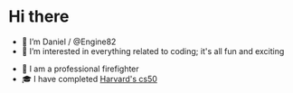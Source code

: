 # Hi there
- 👋 I’m Daniel / @Engine82
- 👀 I’m interested in everything related to coding; it's all fun and exciting
<!-- - 🌱 I’m currently learning JavaScript and stregthening my frontend skills
- 📆 My current project is [WatchOffice](https://github.com/Engine82/WatchOffice), a web app to automate filling overtime shifts
--- -->
- 🚒 I am a professional firefighter
- 🎓 I have completed [Harvard's cs50](https://cs50.harvard.edu/x/2023/)
<!-- - 💞️ I’m looking to collaborate on ... 
- 📫 How to reach me ...


Engine82/Engine82 is a ✨ special ✨ repository because its `README.md` (this file) appears on your GitHub profile.
You can click the Preview link to take a look at your changes.
-->
